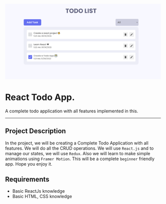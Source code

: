 ![React Todo App](./banner.png)

# React Todo App.

A complete todo application with all features implemented in this.

---

## Project Description

In the project, we will be creating a Complete Todo Application with all features. We will do all the CRUD operations. We will use `React.js` and to manage our states, we will use `Redux`. Also we will learn to make simple animations using `Framer Motion`. This will be a complete `beginner` friendly app. Hope you enjoy it.

## Requirements

- Basic ReactJs knowledge
- Basic HTML, CSS knowledge

